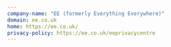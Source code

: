 ```yaml
---
company-name: "EE (formerly Everything Everywhere)"
domain: ee.co.uk
home: https://ee.co.uk/
privacy-policy: https://ee.co.uk/eeprivacycentre
---
```




